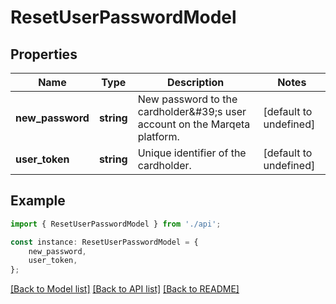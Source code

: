 # ResetUserPasswordModel


## Properties

Name | Type | Description | Notes
------------ | ------------- | ------------- | -------------
**new_password** | **string** | New password to the cardholder\&#39;s user account on the Marqeta platform. | [default to undefined]
**user_token** | **string** | Unique identifier of the cardholder. | [default to undefined]

## Example

```typescript
import { ResetUserPasswordModel } from './api';

const instance: ResetUserPasswordModel = {
    new_password,
    user_token,
};
```

[[Back to Model list]](../README.md#documentation-for-models) [[Back to API list]](../README.md#documentation-for-api-endpoints) [[Back to README]](../README.md)
